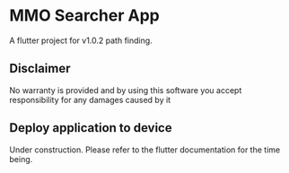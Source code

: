 # MMO Searcher App

A flutter project for v1.0.2 path finding.

## Disclaimer

No warranty is provided and by using this software you accept responsibility for any damages caused by it

## Deploy application to device

Under construction. Please refer to the flutter documentation for the time being.